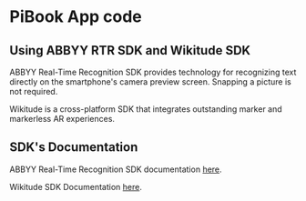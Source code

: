 # PiBook App code

## Using ABBYY RTR SDK and Wikitude SDK

ABBYY Real-Time Recognition SDK provides technology for recognizing text directly on the smartphone's camera preview screen. Snapping a picture is not required.

Wikitude is a cross-platform SDK that integrates outstanding marker and markerless AR experiences.


## SDK's Documentation
ABBYY Real-Time Recognition SDK documentation [here](http://rtrsdk.com/documentation).  

Wikitude SDK Documentation [here](https://www.wikitude.com/documentation/).
